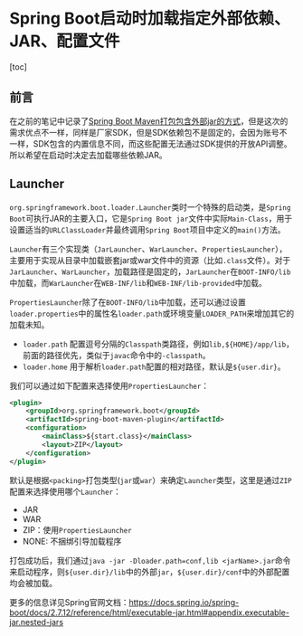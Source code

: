 # Spring Boot启动时加载指定外部依赖、JAR、配置文件

[toc]

## 前言

在之前的笔记中记录了[Spring Boot Maven打包包含外部jar的方式](../05/D101-Spring%20Boot%20Maven%E6%89%93%E5%8C%85%E5%8C%85%E5%90%AB%E5%A4%96%E9%83%A8jar%E7%9A%84%E6%96%B9%E5%BC%8F.md)，但是这次的需求优点不一样，同样是厂家SDK，但是SDK依赖包不是固定的，会因为账号不一样，SDK包含的内置信息不同，而这些配置无法通过SDK提供的开放API调整。所以希望在启动时决定去加载哪些依赖JAR。

## Launcher

`org.springframework.boot.loader.Launcher`类时一个特殊的启动类，是`Spring Boot`可执行JAR的主要入口，它是`Spring Boot jar`文件中实际`Main-Class`，用于设置适当的`URLClassLoader`并最终调用`Spring Boot`项目中定义的`main()`方法。 

`Launcher`有三个实现类（`JarLauncher`、`WarLauncher`、`PropertiesLauncher`），主要用于实现从目录中加载嵌套jar或war文件中的资源（比如`.class`文件）。对于`JarLauncher`、`WarLauncher`，加载路径是固定的，`JarLauncher`在`BOOT-INFO/lib`中加载，而`WarLauncher`在`WEB-INF/lib`和`WEB-INF/lib-provided`中加载。

`PropertiesLauncher`除了在`BOOT-INFO/lib`中加载，还可以通过设置`loader.properties`中的属性名`loader.path`或环境变量`LOADER_PATH`来增加其它的加载未知。

* `loader.path` 配置逗号分隔的`Classpath`类路径，例如`lib,${HOME}/app/lib`，前面的路径优先，类似于`javac`命令中的`-classpath`。
* `loader.home` 用于解析`loader.path`配置的相对路径，默认是`${user.dir}`。

我们可以通过如下配置来选择使用`PropertiesLauncher`：

```xml
<plugin>
    <groupId>org.springframework.boot</groupId>
    <artifactId>spring-boot-maven-plugin</artifactId>
    <configuration>
        <mainClass>${start.class}</mainClass>
        <layout>ZIP</layout>
    </configuration>
</plugin>
```

默认是根据`<packing>`打包类型(`jar`或`war`）来确定`Launcher`类型，这里是通过`ZIP`配置来选择使用哪个`Launcher`：

* JAR
* WAR
* ZIP：使用`PropertiesLauncher`
* NONE: 不捆绑引导加载程序

打包成功后，我们通过`java -jar -Dloader.path=conf,lib <jarName>.jar`命令来启动程序，则`${user.dir}/lib`中的外部`jar`，`${user.dir}/conf`中的外部配置均会被加载。

更多的信息详见Spring官网文档：https://docs.spring.io/spring-boot/docs/2.7.12/reference/html/executable-jar.html#appendix.executable-jar.nested-jars
